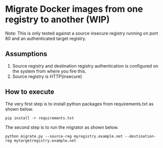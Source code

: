 # Migrate Docker images from one registry to another (WIP)

Note: This is only tested against a source insecure registry running on port 80 and an authenticated target registry.

## Assumptions
1. Source registry and destination registry authentication is configured on the system from where you fire this.
2. Source registry is HTTP(insecure)

## How to execute

The very first step is to install python packages from requirements.txt as shown below. 
```
pip install -r requirements.txt
```

The second step is to run the migrator as shown below. 

```
python migrate.py --source-reg myregistry.example.net --destination-reg mytargetregistry.example.net
```
